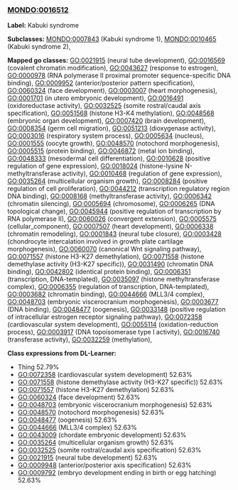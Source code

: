 
### [MONDO:0016512](http://purl.obolibrary.org/obo/MONDO_0016512)
**Label:** Kabuki syndrome

**Subclasses:** [MONDO:0007843](http://purl.obolibrary.org/obo/MONDO_0007843) (Kabuki syndrome 1), [MONDO:0010465](http://purl.obolibrary.org/obo/MONDO_0010465) (Kabuki syndrome 2), 

**Mapped go classes:** [GO:0021915](http://purl.obolibrary.org/obo/GO_0021915) (neural tube development), [GO:0016569](http://purl.obolibrary.org/obo/GO_0016569) (covalent chromatin modification), [GO:0043627](http://purl.obolibrary.org/obo/GO_0043627) (response to estrogen), [GO:0000978](http://purl.obolibrary.org/obo/GO_0000978) (RNA polymerase II proximal promoter sequence-specific DNA binding), [GO:0009952](http://purl.obolibrary.org/obo/GO_0009952) (anterior/posterior pattern specification), [GO:0060324](http://purl.obolibrary.org/obo/GO_0060324) (face development), [GO:0003007](http://purl.obolibrary.org/obo/GO_0003007) (heart morphogenesis), [GO:0001701](http://purl.obolibrary.org/obo/GO_0001701) (in utero embryonic development), [GO:0016491](http://purl.obolibrary.org/obo/GO_0016491) (oxidoreductase activity), [GO:0032525](http://purl.obolibrary.org/obo/GO_0032525) (somite rostral/caudal axis specification), [GO:0051568](http://purl.obolibrary.org/obo/GO_0051568) (histone H3-K4 methylation), [GO:0048568](http://purl.obolibrary.org/obo/GO_0048568) (embryonic organ development), [GO:0007420](http://purl.obolibrary.org/obo/GO_0007420) (brain development), [GO:0008354](http://purl.obolibrary.org/obo/GO_0008354) (germ cell migration), [GO:0051213](http://purl.obolibrary.org/obo/GO_0051213) (dioxygenase activity), [GO:0003016](http://purl.obolibrary.org/obo/GO_0003016) (respiratory system process), [GO:0005634](http://purl.obolibrary.org/obo/GO_0005634) (nucleus), [GO:0001555](http://purl.obolibrary.org/obo/GO_0001555) (oocyte growth), [GO:0048570](http://purl.obolibrary.org/obo/GO_0048570) (notochord morphogenesis), [GO:0005515](http://purl.obolibrary.org/obo/GO_0005515) (protein binding), [GO:0046872](http://purl.obolibrary.org/obo/GO_0046872) (metal ion binding), [GO:0048333](http://purl.obolibrary.org/obo/GO_0048333) (mesodermal cell differentiation), [GO:0010628](http://purl.obolibrary.org/obo/GO_0010628) (positive regulation of gene expression), [GO:0018024](http://purl.obolibrary.org/obo/GO_0018024) (histone-lysine N-methyltransferase activity), [GO:0010468](http://purl.obolibrary.org/obo/GO_0010468) (regulation of gene expression), [GO:0035264](http://purl.obolibrary.org/obo/GO_0035264) (multicellular organism growth), [GO:0008284](http://purl.obolibrary.org/obo/GO_0008284) (positive regulation of cell proliferation), [GO:0044212](http://purl.obolibrary.org/obo/GO_0044212) (transcription regulatory region DNA binding), [GO:0008168](http://purl.obolibrary.org/obo/GO_0008168) (methyltransferase activity), [GO:0006342](http://purl.obolibrary.org/obo/GO_0006342) (chromatin silencing), [GO:0005694](http://purl.obolibrary.org/obo/GO_0005694) (chromosome), [GO:0006265](http://purl.obolibrary.org/obo/GO_0006265) (DNA topological change), [GO:0045944](http://purl.obolibrary.org/obo/GO_0045944) (positive regulation of transcription by RNA polymerase II), [GO:0060026](http://purl.obolibrary.org/obo/GO_0060026) (convergent extension), [GO:0005575](http://purl.obolibrary.org/obo/GO_0005575) (cellular_component), [GO:0007507](http://purl.obolibrary.org/obo/GO_0007507) (heart development), [GO:0006338](http://purl.obolibrary.org/obo/GO_0006338) (chromatin remodeling), [GO:0001843](http://purl.obolibrary.org/obo/GO_0001843) (neural tube closure), [GO:0003428](http://purl.obolibrary.org/obo/GO_0003428) (chondrocyte intercalation involved in growth plate cartilage morphogenesis), [GO:0060070](http://purl.obolibrary.org/obo/GO_0060070) (canonical Wnt signaling pathway), [GO:0071557](http://purl.obolibrary.org/obo/GO_0071557) (histone H3-K27 demethylation), [GO:0071558](http://purl.obolibrary.org/obo/GO_0071558) (histone demethylase activity (H3-K27 specific)), [GO:0031490](http://purl.obolibrary.org/obo/GO_0031490) (chromatin DNA binding), [GO:0042802](http://purl.obolibrary.org/obo/GO_0042802) (identical protein binding), [GO:0006351](http://purl.obolibrary.org/obo/GO_0006351) (transcription, DNA-templated), [GO:0035097](http://purl.obolibrary.org/obo/GO_0035097) (histone methyltransferase complex), [GO:0006355](http://purl.obolibrary.org/obo/GO_0006355) (regulation of transcription, DNA-templated), [GO:0003682](http://purl.obolibrary.org/obo/GO_0003682) (chromatin binding), [GO:0044666](http://purl.obolibrary.org/obo/GO_0044666) (MLL3/4 complex), [GO:0048703](http://purl.obolibrary.org/obo/GO_0048703) (embryonic viscerocranium morphogenesis), [GO:0003677](http://purl.obolibrary.org/obo/GO_0003677) (DNA binding), [GO:0048477](http://purl.obolibrary.org/obo/GO_0048477) (oogenesis), [GO:0033148](http://purl.obolibrary.org/obo/GO_0033148) (positive regulation of intracellular estrogen receptor signaling pathway), [GO:0072358](http://purl.obolibrary.org/obo/GO_0072358) (cardiovascular system development), [GO:0055114](http://purl.obolibrary.org/obo/GO_0055114) (oxidation-reduction process), [GO:0003917](http://purl.obolibrary.org/obo/GO_0003917) (DNA topoisomerase type I activity), [GO:0016740](http://purl.obolibrary.org/obo/GO_0016740) (transferase activity), [GO:0032259](http://purl.obolibrary.org/obo/GO_0032259) (methylation), 

**Class expressions from DL-Learner:**

- Thing 52.79%
- [GO:0072358](http://purl.obolibrary.org/obo/GO_0072358) (cardiovascular system development) 52.63%
- [GO:0071558](http://purl.obolibrary.org/obo/GO_0071558) (histone demethylase activity (H3-K27 specific)) 52.63%
- [GO:0071557](http://purl.obolibrary.org/obo/GO_0071557) (histone H3-K27 demethylation) 52.63%
- [GO:0060324](http://purl.obolibrary.org/obo/GO_0060324) (face development) 52.63%
- [GO:0048703](http://purl.obolibrary.org/obo/GO_0048703) (embryonic viscerocranium morphogenesis) 52.63%
- [GO:0048570](http://purl.obolibrary.org/obo/GO_0048570) (notochord morphogenesis) 52.63%
- [GO:0048477](http://purl.obolibrary.org/obo/GO_0048477) (oogenesis) 52.63%
- [GO:0044666](http://purl.obolibrary.org/obo/GO_0044666) (MLL3/4 complex) 52.63%
- [GO:0043009](http://purl.obolibrary.org/obo/GO_0043009) (chordate embryonic development) 52.63%
- [GO:0035264](http://purl.obolibrary.org/obo/GO_0035264) (multicellular organism growth) 52.63%
- [GO:0032525](http://purl.obolibrary.org/obo/GO_0032525) (somite rostral/caudal axis specification) 52.63%
- [GO:0021915](http://purl.obolibrary.org/obo/GO_0021915) (neural tube development) 52.63%
- [GO:0009948](http://purl.obolibrary.org/obo/GO_0009948) (anterior/posterior axis specification) 52.63%
- [GO:0009792](http://purl.obolibrary.org/obo/GO_0009792) (embryo development ending in birth or egg hatching) 52.63%


